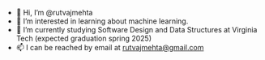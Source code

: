 - 👋 Hi, I’m @rutvajmehta
- 👀 I’m interested in learning about machine learning. 
- 🌱 I’m currently studying Software Design and Data Structures at Virginia Tech (expected graduation spring 2025)
- 📫 I can be reached by email at rutvajmehta@gmail.com

<!---
rutvajmehta/rutvajmehta is a ✨ special ✨ repository because its `README.md` (this file) appears on your GitHub profile.
You can click the Preview link to take a look at your changes.
--->
